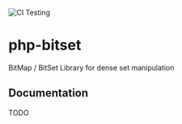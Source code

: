 ![CI Testing](https://github.com/makadev/php-bitset/workflows/CI%20Testing/badge.svg)

# php-bitset
BitMap / BitSet Library for dense set manipulation

## Documentation

TODO

